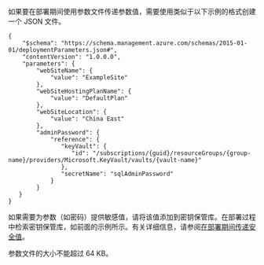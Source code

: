 如果要在部署期间使用参数文件传递参数值，需要使用类似于以下示例的格式创建一个 JSON 文件。

    {
        "$schema": "https://schema.management.azure.com/schemas/2015-01-01/deploymentParameters.json#",
        "contentVersion": "1.0.0.0",
        "parameters": {
            "webSiteName": {
                "value": "ExampleSite"
            },
            "webSiteHostingPlanName": {
                "value": "DefaultPlan"
            },
            "webSiteLocation": {
                "value": "China East"
            },
            "adminPassword": {
                "reference": {
                   "keyVault": {
                      "id": "/subscriptions/{guid}/resourceGroups/{group-name}/providers/Microsoft.KeyVault/vaults/{vault-name}"
                   }, 
                   "secretName": "sqlAdminPassword" 
                }   
            }
       }
    }

如果需要为参数（如密码）提供敏感值，请将该值添加到密钥保管库。在部署过程中检索密钥保管库，如前面的示例所示。有关详细信息，请参阅[在部署期间传递安全值](../articles/azure-resource-manager/resource-manager-keyvault-parameter.md)。

参数文件的大小不能超过 64 KB。

<!---HONumber=Mooncake_1010_2016-->